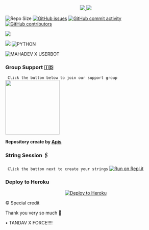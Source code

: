 


<p align="center">
  <a href="https://github.com/apisuserbot/WeebProject-Apis/fork">
    <img src="https://img.shields.io/github/forks/apisuserbot/WeebProject-Apis?label=Fork&style=social">
    
  </a>
  <a href="https://github.com/apisuserbot/WeebProject-Apis">
    <img src="https://img.shields.io/github/stars/apisuserbot/WeebProject-Apis?style=social">
  </a>
</p>

![Repo Size](https://img.shields.io/github/repo-size/apisuserbot/WeebProject-Apis?&style=plastic&logo=github)
[![GitHub issues](https://img.shields.io/github/issues/apisuserbot/WeebProject-Apis?&style=plastic&logo=github)](https://github.com/apisuserbot/WeebProject-Apis/issues)
[![GitHub commit activity](https://img.shields.io/github/commit-activity/m/apisuserbot/WeebProject-Apis?&style=plastic&logo=github)](https://github.com/apisuserbot/WeebProject-Apis/graphs/commit-activity)
[![GitHub contributors](https://img.shields.io/github/contributors/apisuserbot/WeebProject-Apis?&style=plastic&logo=github)](https://GitHub.com/apisuserbot/WeebProject-Apis/graphs/contributors/)
<p align="justify">
<a href="https://github.com/apisuserbot/WeebProject-Apis/commits/WeebProject-Apis"><img src="https://img.shields.io/github/last-commit/apisuserbot/WeebProject-Apis?color=ff69b4&logo=github&logoColor=ff69b4&style=for-the-badge" /></a>
</p>
<p align="justify">
<a href="https://pypi.org/project/Telethon/"><img src="https://img.shields.io/pypi/v/telethon?color=important&label=telethon&logo=python&logoColor=brightgreen&style=for-the-badge" /></a>
<img alt="PYTHON" src="https://img.shields.io/badge/PYTHON-v3.9.5-white?style=for-the-badge&logo=appveyor"/>
</p>

![MAHADEV X USERBOT](https://telegra.ph/file/f6ce93cb39a345085b6b9.jpg)

### Group Support 🇮🇩
`
Click the button below to join our support group`
   <a href="https://t.me/KingUserbotSupport"><img src="https://img.shields.io/badge/Grup%20Support%3F-King-red?&style=flat-square?&logo=telegram" width=170px></a></p>

__Repository create by [Apis](https://t.me/PacarFerdilla)__

### String Session 🖇
`
Click the button next to create your strings`
   [![Run on Repl.it](https://repl.it/badge/github/STARKGANG/friday)](https://replit.com/@apisuserbot/String-Session?v=1)

### Deploy to Heroku
<p align="center"><a href="https://heroku.com/deploy?template=https://github.com/TEAM-TANDAV-X/MAHADEVS-X-USERBOT/tree/main"> <img src="https://www.herokucdn.com/deploy/button.png" alt="Deploy to Heroku"/></a></p>

© Special credit

Thank you very so much 🙏

•  TANDAV X FORCE!!!!
